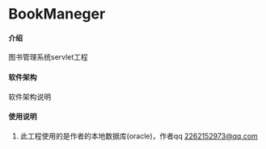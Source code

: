 # BookManeger

#### 介绍

图书管理系统servlet工程

#### 软件架构
软件架构说明


#### 使用说明

1. 此工程使用的是作者的本地数据库(oracle)，作者qq  2262152973@qq.com



